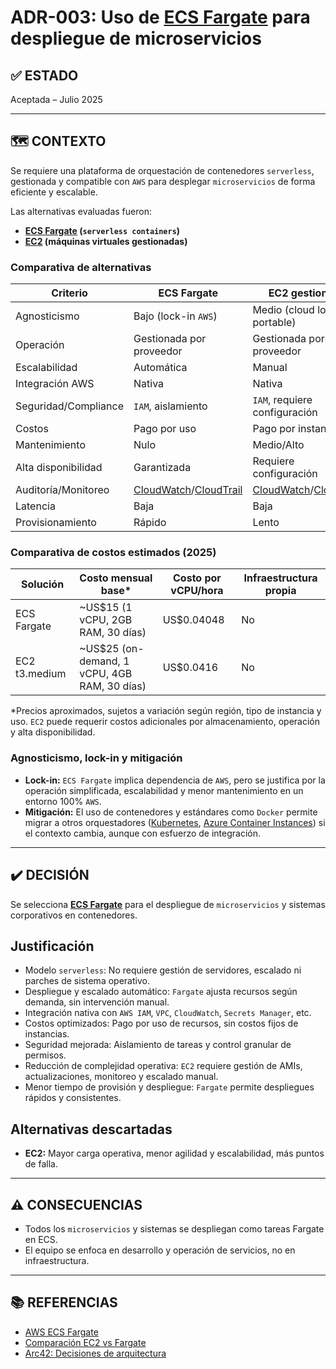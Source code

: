 # ADR-003: Uso de [ECS Fargate](https://aws.amazon.com/ecs/fargate/) para despliegue de microservicios

## ✅ ESTADO

Aceptada – Julio 2025

---

## 🗺️ CONTEXTO

Se requiere una plataforma de orquestación de contenedores `serverless`, gestionada y compatible con `AWS` para desplegar `microservicios` de forma eficiente y escalable.

Las alternativas evaluadas fueron:

- **[ECS Fargate](https://aws.amazon.com/ecs/fargate/) (`serverless containers`)**
- **[EC2](https://aws.amazon.com/ec2/) (máquinas virtuales gestionadas)**

### Comparativa de alternativas

| Criterio                | ECS Fargate         | EC2 gestionado         |
|------------------------|---------------------|------------------------|
| Agnosticismo           | Bajo (lock-in `AWS`)  | Medio (cloud lock-in, portable) |
| Operación              | Gestionada por proveedor | Gestionada por proveedor         |
| Escalabilidad          | Automática          | Manual                 |
| Integración AWS        | Nativa              | Nativa                 |
| Seguridad/Compliance   | `IAM`, aislamiento    | `IAM`, requiere configuración |
| Costos                 | Pago por uso        | Pago por instancia     |
| Mantenimiento          | Nulo                | Medio/Alto             |
| Alta disponibilidad    | Garantizada         | Requiere configuración |
| Auditoría/Monitoreo    | [CloudWatch](https://aws.amazon.com/cloudwatch/)/[CloudTrail](https://aws.amazon.com/cloudtrail/) | [CloudWatch](https://aws.amazon.com/cloudwatch/)/[CloudTrail](https://aws.amazon.com/cloudtrail/) |
| Latencia               | Baja                | Baja                   |
| Provisionamiento       | Rápido              | Lento                  |

### Comparativa de costos estimados (2025)

| Solución        | Costo mensual base* | Costo por vCPU/hora | Infraestructura propia |
|-----------------|---------------------|---------------------|-----------------------|
| ECS Fargate     | ~US$15 (1 vCPU, 2GB RAM, 30 días) | US$0.04048           | No                    |
| EC2 t3.medium   | ~US$25 (on-demand, 1 vCPU, 4GB RAM, 30 días) | US$0.0416            | No                    |

*Precios aproximados, sujetos a variación según región, tipo de instancia y uso. `EC2` puede requerir costos adicionales por almacenamiento, operación y alta disponibilidad.

### Agnosticismo, lock-in y mitigación

- **Lock-in:** `ECS Fargate` implica dependencia de `AWS`, pero se justifica por la operación simplificada, escalabilidad y menor mantenimiento en un entorno 100% `AWS`.
- **Mitigación:** El uso de contenedores y estándares como `Docker` permite migrar a otros orquestadores ([Kubernetes](https://kubernetes.io/), [Azure Container Instances](https://azure.microsoft.com/en-us/services/container-instances/)) si el contexto cambia, aunque con esfuerzo de integración.

---

## ✔️ DECISIÓN

Se selecciona **[ECS Fargate](https://aws.amazon.com/ecs/fargate/)** para el despliegue de `microservicios` y sistemas corporativos en contenedores.

## Justificación

- Modelo `serverless`: No requiere gestión de servidores, escalado ni parches de sistema operativo.
- Despliegue y escalado automático: `Fargate` ajusta recursos según demanda, sin intervención manual.
- Integración nativa con `AWS IAM`, `VPC`, `CloudWatch`, `Secrets Manager`, etc.
- Costos optimizados: Pago por uso de recursos, sin costos fijos de instancias.
- Seguridad mejorada: Aislamiento de tareas y control granular de permisos.
- Reducción de complejidad operativa: `EC2` requiere gestión de AMIs, actualizaciones, monitoreo y escalado manual.
- Menor tiempo de provisión y despliegue: `Fargate` permite despliegues rápidos y consistentes.

## Alternativas descartadas

- **EC2:** Mayor carga operativa, menor agilidad y escalabilidad, más puntos de falla.

---

## ⚠️ CONSECUENCIAS

- Todos los `microservicios` y sistemas se despliegan como tareas Fargate en ECS.
- El equipo se enfoca en desarrollo y operación de servicios, no en infraestructura.

---

## 📚 REFERENCIAS

- [AWS ECS Fargate](https://aws.amazon.com/fargate/)
- [Comparación EC2 vs Fargate](https://aws.amazon.com/blogs/containers/should-you-use-amazon-ecs-or-amazon-ec2/)
- [Arc42: Decisiones de arquitectura](https://arc42.org/decision/)

